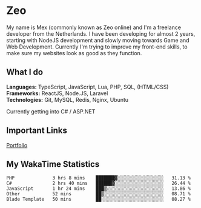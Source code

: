 # Zeo
My name is Mex (commonly known as Zeo online) and I'm a freelance developer from the Netherlands. I have been developing for almost 2 years, starting with NodeJS development and slowly moving towards Game and Web Development. Currently I'm trying to improve my front-end skills, to make sure my websites look as good as they function.

## What I do
**Languages:** TypeScript, JavaScript, Lua, PHP, SQL, (HTML/CSS)<br/>
**Frameworks:** ReactJS, Node.JS, Laravel<br/>
**Technologies:** Git, MySQL, Redis, Nginx, Ubuntu<br/>

Currently getting into C# / ASP.NET

## Important Links
[Portfolio](https://zeodev.cc)

## My WakaTime Statistics
<!--START_SECTION:waka-->
```text
PHP              3 hrs 8 mins    ███████▓░░░░░░░░░░░░░░░░░   31.13 % 
C#               2 hrs 40 mins   ██████▓░░░░░░░░░░░░░░░░░░   26.44 % 
JavaScript       1 hr 24 mins    ███▒░░░░░░░░░░░░░░░░░░░░░   13.86 % 
Other            52 mins         ██▒░░░░░░░░░░░░░░░░░░░░░░   08.71 % 
Blade Template   50 mins         ██░░░░░░░░░░░░░░░░░░░░░░░   08.27 % 
```
<!--END_SECTION:waka-->
